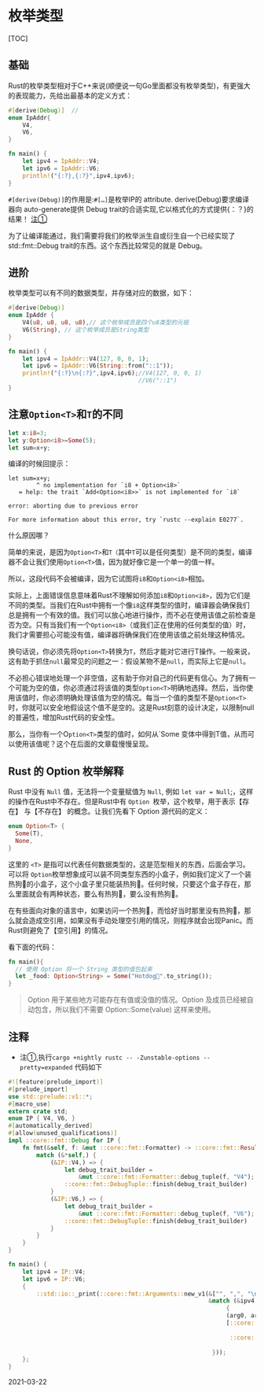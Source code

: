 # 枚举类型

[TOC] 

## 基础
Rust的枚举类型相对于C++来说(顺便说一句Go里面都没有枚举类型)，有更强大的表现能力，先给出最基本的定义方式：
```rust
#[derive(Debug)]  // 
enum IpAddr{
    V4,
    V6,
}

fn main() {
    let ipv4 = IpAddr::V4;
    let ipv6 = IpAddr::V6;
    println!("{:?},{:?}",ipv4,ipv6);
}
```

`#[derive(Debug)]`的作用是:`#[…]`是枚举IP的 attribute. derive(Debug)要求编译器向 auto-generate提供 Debug trait的合适实现,它以格式化的方式提供{：？}的结果！ [注①](#注①)

为了让编译能通过，我们需要将我们的枚举派生自或衍生自一个已经实现了 std::fmt::Debug trait的东西。这个东西比较常见的就是 Debug。

## 进阶
枚举类型可以有不同的数据类型，并存储对应的数据，如下：
```rust
#[derive(Debug)]
enum IpAddr {
    V4(u8, u8, u8, u8),// 这个枚举成员是四个u8类型的元祖
    V6(String), // 这个枚举成员是String类型
}

fn main() {
    let ipv4 = IpAddr::V4(127, 0, 0, 1);
    let ipv6 = IpAddr::V6(String::from("::1"));
    println!("{:?}\n{:?}",ipv4,ipv6);//V4(127, 0, 0, 1) 
                                     //V6("::1")
}
```
##  注意`Option<T>`和`T`的不同

```rust
let x:i8=3;
let y:Option<i8>=Some(5);
let sum=x+y;
```

编译的时候回提示：

```shell
let sum=x+y;
        ^ no implementation for `i8 + Option<i8>`
   = help: the trait `Add<Option<i8>>` is not implemented for `i8`

error: aborting due to previous error

For more information about this error, try `rustc --explain E0277`.
```

什么原因哪？

简单的来说，是因为`Option<T>`和`T（`其中`T`可以是任何类型）是不同的类型，编译器不会让我们使用`Option<T>`值，因为就好像它是一个单一的值一样。

所以，这段代码不会被编译，因为它试图将`i8`和`Option<i8>`相加。

实际上，上面错误信息意味着Rust不理解如何添加`i8`和`Option<i8>`，因为它们是不同的类型。当我们在Rust中拥有一个像`i8`这样类型的值时，编译器会确保我们总是拥有一个有效的值。我们可以放心地进行操作，而不必在使用该值之前检查是否为空。只有当我们有一个`Option<i8>`（或我们正在使用的任何类型的值）时，我们才需要担心可能没有值，编译器将确保我们在使用该值之前处理这种情况。

换句话说，你必须先将`Option<T>`转换为`T`，然后才能对它进行T操作。一般来说，这有助于抓住`null`最常见的问题之一：假设某物不是`null`，而实际上它是`null`。

不必担心错误地处理一个非空值，这有助于你对自己的代码更有信心。为了拥有一个可能为空的值，你必须通过将该值的类型`Option<T>`明确地选择。然后，当你使用该值时，你必须明确处理该值为空的情况。每当一个值的类型不是`Option<T>`时，你就可以安全地假设这个值不是空的。这是Rust刻意的设计决定，以限制null的普遍性，增加Rust代码的安全性。

那么，当你有一个O`ption<T>`类型的值时，如何从`Some  变体中得到T值，从而可以使用该值呢？这个在后面的文章载慢慢呈现。

## Rust 的 Option 枚举解释
Rust 中没有 `Null` 值，无法将一个变量赋值为 `Null`, 例如 `let var = Null`;，这样的操作在Rust中不存在。但是Rust中有 `Option `枚举，这个枚举，用于表示【存在】 与【不存在】 的概念。让我们先看下 Option 源代码的定义：

```rust
enum Option<T> {
  Some(T),
  None,
}
```

这里的 `<T>` 是指可以代表任何数据类型的，这是范型相关的东西，后面会学习。可以将 `Option`枚举想象成可以装不同类型东西的小盒子，例如我们定义了一个装热狗🌭的小盒子，这个小盒子里只能装热狗🌭。任何时候，只要这个盒子存在，那么里面就会有两种状态，要么有热狗🌭，要么没有热狗🌭。

在有些面向对象的语言中，如果访问一个热狗🌭，而恰好当时那里没有热狗🌭，那么就会造成空引用，如果没有手动处理空引用的情况，则程序就会出现Panic。而Rust则避免了【空引用】的情况。

看下面的代码：

```rust
fn main(){
  // 使用 Option 将一个 String 类型的值包起来
  let _food: Option<String> = Some("Hotdog🌭".to_string());
}
```

> Option 用于某些地方可能存在有值或没值的情况。Option 及成员已经被自动包含，所以我们不需要 Option::Some(value) 这样来使用。


## 注释
- <a id="注①">注①</a>,执行`cargo +nightly rustc -- -Zunstable-options --pretty=expanded` 代码如下

```rust
#![feature(prelude_import)]
#[prelude_import]
use std::prelude::v1::*;
#[macro_use]
extern crate std;
enum IP { V4, V6, }
#[automatically_derived]
#[allow(unused_qualifications)]
impl ::core::fmt::Debug for IP {
    fn fmt(&self, f: &mut ::core::fmt::Formatter) -> ::core::fmt::Result {
        match (&*self,) {
            (&IP::V4,) => {
                let debug_trait_builder =
                    &mut ::core::fmt::Formatter::debug_tuple(f, "V4");
                ::core::fmt::DebugTuple::finish(debug_trait_builder)
            }
            (&IP::V6,) => {
                let debug_trait_builder =
                    &mut ::core::fmt::Formatter::debug_tuple(f, "V6");
                ::core::fmt::DebugTuple::finish(debug_trait_builder)
            }
        }
    }
}

fn main() {
    let ipv4 = IP::V4;
    let ipv6 = IP::V6;
    {
        ::std::io::_print(::core::fmt::Arguments::new_v1(&["", ",", "\n"],
                                                         &match (&ipv4, &ipv6)
                                                              {
                                                              (arg0, arg1) =>
                                                              [::core::fmt::ArgumentV1::new(arg0,
                                                                                            ::core::fmt::Debug::fmt),
                                                               ::core::fmt::ArgumentV1::new(arg1,
                                                                                            ::core::fmt::Debug::fmt)],
                                                          }));
    };
}
```





2021-03-22